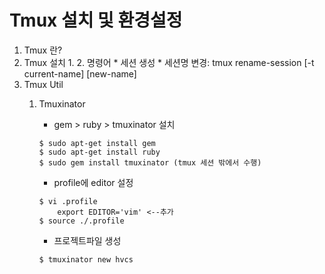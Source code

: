 # Tmux 설치 및 환경설정
1. Tmux 란?
2. Tmux 설치
    1. 
    2. 명령어
        * 세션 생성
        * 세션명 변경: tmux rename-session [-t current-name] [new-name]
3. Tmux Util
    1. Tmuxinator
        * gem > ruby > tmuxinator 설치
        ```
        $ sudo apt-get install gem 
        $ sudo apt-get install ruby
        $ sudo gem install tmuxinator (tmux 세션 밖에서 수행)
        ```
        
        * profile에 editor 설정
        ```
        $ vi .profile
            export EDITOR='vim' <--추가
        $ source ./.profile
        ```
        
        * 프로젝트파일 생성
        ```
        $ tmuxinator new hvcs
        
        ```